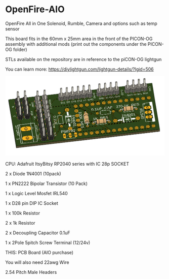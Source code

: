# OpenFire-AIO
OpenFire All in One Solenoid, Rumble, Camera and options such as temp sensor

This board fits in the 60mm x 25mm area in the front of the PICON-OG assembly with additional mods (print out the components under the PICON-OG folder)

STLs available on the repository are in reference to the piCON-OG lightgun

You can learn more: https://diylightgun.com/lightgun-details/?lgid=506

![Alt text](/Images/V2Board.png?raw=true "V2 Board")

CPU: Adafruit ItsyBitsy RP2040 series with IC 28p SOCKET

2 x Diode 1N4001 (10pack)

1 x PN2222 Bipolar Transistor (10 Pack)

1 x Logic Level Mosfet IRL540

1 x D28 pin DIP IC Socket

1 x 100k Resistor

2 x 1k Resistor

2 x Decoupling Capacitor 0.1uF

1 x 2Pole 5pitch Screw Terminal (12/24v)

THIS: PCB Board (AIO purchase)

You will also need 22awg Wire

2.54 Pitch Male Headers
